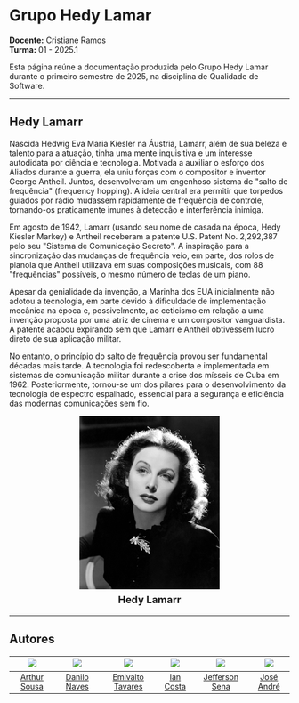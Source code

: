 # Grupo Hedy Lamar

**Docente:** Cristiane Ramos  
**Turma:** 01 - 2025.1  

Esta página reúne a documentação produzida pelo Grupo Hedy Lamar durante o primeiro semestre de 2025, na disciplina de Qualidade de Software.

---

## Hedy Lamarr

Nascida Hedwig Eva Maria Kiesler na Áustria, Lamarr, além de sua beleza e talento para a atuação, tinha uma mente inquisitiva e um interesse autodidata por ciência e tecnologia. Motivada a auxiliar o esforço dos Aliados durante a guerra, ela uniu forças com o compositor e inventor George Antheil. Juntos, desenvolveram um engenhoso sistema de "salto de frequência" (frequency hopping). A ideia central era permitir que torpedos guiados por rádio mudassem rapidamente de frequência de controle, tornando-os praticamente imunes à detecção e interferência inimiga.

Em agosto de 1942, Lamarr (usando seu nome de casada na época, Hedy Kiesler Markey) e Antheil receberam a patente U.S. Patent No. 2,292,387 pelo seu "Sistema de Comunicação Secreto". A inspiração para a sincronização das mudanças de frequência veio, em parte, dos rolos de pianola que Antheil utilizava em suas composições musicais, com 88 "frequências" possíveis, o mesmo número de teclas de um piano.

Apesar da genialidade da invenção, a Marinha dos EUA inicialmente não adotou a tecnologia, em parte devido à dificuldade de implementação mecânica na época e, possivelmente, ao ceticismo em relação a uma invenção proposta por uma atriz de cinema e um compositor vanguardista. A patente acabou expirando sem que Lamarr e Antheil obtivessem lucro direto de sua aplicação militar.

No entanto, o princípio do salto de frequência provou ser fundamental décadas mais tarde. A tecnologia foi redescoberta e implementada em sistemas de comunicação militar durante a crise dos mísseis de Cuba em 1962. Posteriormente, tornou-se um dos pilares para o desenvolvimento da tecnologia de espectro espalhado, essencial para a segurança e eficiência das modernas comunicações sem fio.


<div align="center">
<img src="img/icon.jpg" alt="Imagem da Hedy Lamarr" style=" max-width: 50%; height: auto;">
</div>

<div align="center">
  <font size="4"><p style="text-align: center; margin-top: 1%;"><b>Hedy Lamarr</b></p></font>
</div>

---

## Autores

| <a href="https://github.com/Tutzs"><img src="https://avatars.githubusercontent.com/u/110691207?s=400&u=0f285ace4b3188bb274e2531ead3691d7161656a&v=4" width="150"></a> | <a href="https://github.com/DaniloNavesS"><img src="https://avatars.githubusercontent.com/u/89321536?v=4" width="150"></a> | <a href="https://github.com/EmivaltoJrr"><img src="https://avatars.githubusercontent.com/u/138714054?v=4" width="150"></a> | <a href="https://github.com/iancostag"><img src="https://avatars.githubusercontent.com/u/146049457?v=4" width="150"></a> | <a href="https://github.com/JeffersonSenaa"><img src="https://avatars.githubusercontent.com/u/73854228?v=4" width="150"></a> | <a href="https://github.com/joseandre25"><img src="https://avatars.githubusercontent.com/u/98027989?v=4" width="150"></a> |
| :----------: | :----------: | :----------: | :----------: | :----------: | :----------: |
| [Arthur Sousa](https://github.com/Tutzs) | [Danilo Naves](https://github.com/DaniloNavesS) | [Emivalto Tavares](https://github.com/EmivaltoJrr) | [Ian Costa](https://github.com/iancostag) | [Jefferson Sena](https://github.com/JeffersonSenaa) | [José André](https://github.com/joseandre25) |
